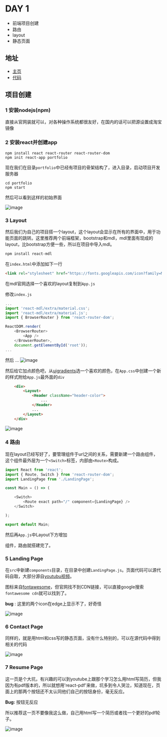 # DAY 1

* 前端项目创建
* 路由 
* layout 
* 静态页面

## 地址 

* [主页]()
* [代码]()

## 项目创建 

### 1 安装nodejs(npm)

直接从官网装就可以，对各种操作系统都很友好，在国内的话可以把源设置成淘宝镜像 

### 2 安装react并创建app

```shell
npm install react react-router react-router-dom
npm init react-app portfolio
```

现在我们在目录`portfolio`中已经有项目的骨架结构了，进入目录，启动项目开发服务器 

```shell
cd portfolio 
npm start 
```

然后可以看到这样的初始界面

![image](figures/D1_init.PNG)

### 3 Layout 

然后我们为自己的项目搭一个layout，这个layout会显示在所有的界面中，用于功能页面的跳转。这里推荐两个前端框架，bootstrap和mdl，mdl里面有现成的layout，比bootstrap方便一些，所以在项目中导入mdl。

```sh
npm install react-mdl
```

在`index.html`中添加如下一行 

```html
<link rel="stylesheet" href="https://fonts.googleapis.com/icon?family=Material+Icons">
```

在mdl官网选择一个喜欢的layout复制到`App.js`

修改`index.js`

```js
...
import 'react-mdl/extra/material.css';
import 'react-mdl/extra/material.js';
import { BrowserRouter } from 'react-router-dom';

ReactDOM.render(
    <BrowserRouter>
        <App />    
    </BrowserRouter>, 
    document.getElementById('root'));
...
```

然后 ...
![image](figures/D1_layout.PNG)

然后给它加点颜色吧，从[uigradients](https://uigradients.com)选一个喜欢的颜色，在`App.css`中创建一个新的样式附给`App.js`最外面的`div`

```html
    <div>
        <Layout>
            <Header className="header-color">
                ...
            </Header>
            ...
        </Layout>
    </div>  
```

![image](figures/D1_layout_color.PNG)

### 4 路由

现在layout已经写好了，要管理组件于url之间的关系，需要新建一个路由组件，这个组件最外层为一个`<Switch>`标签，内部由`<Route>`构成。

```js
import React from 'react';
import { Route, Switch } from 'react-router-dom';
import LandingPage from './LandingPage';

const Main = () => (

    <Switch>
        <Route exact path="/" component={LandingPage} />
    </Switch>

);

export default Main;
```

然后再`App.js`中Layout下方增加<Main />组件，路由就搭建完了。

### 5 Landing Page 

在`src`中新建`components`目录，在目录中创建`LandingPage.js`。页面代码可以源代码自取，大部分源自[youtubu视频](https://www.youtube.com/watch?v=9AboneIxeM8)。

图标来自[fontawesome](https://fontawesome.com/)，但官网找不到CDN链接，可以直接google搜索`fontawesome cdn`就可以找到了。

**bug** : 这里的两个icon在edge上显示不了，好奇怪 

![image](figures/D1_landing.PNG)

### 6 Contact Page

同样的，就是用html和css写的静态页面，没有什么特别的，可以在源代码中得到相关的代码 

![image](figures/D1_contact.PNG)


### 7 Resume Page  

这一页是个大坑，有兴趣的可以到youtube上跟那个学习怎么用html写简历，但我因为有pdf版本的，所以就想用'react-pdf'来做，坑多到令人哭泣，知道现在，页面上的那两个按钮还不太认同他们自己的按钮身份，毫无反应。

**Bug:** 按钮无反应 

所以推荐这一页不要像我这么做，自己用html写一个简历或者找一个更好的pdf轮子。

![image](figures/D1_cv.PNG)
